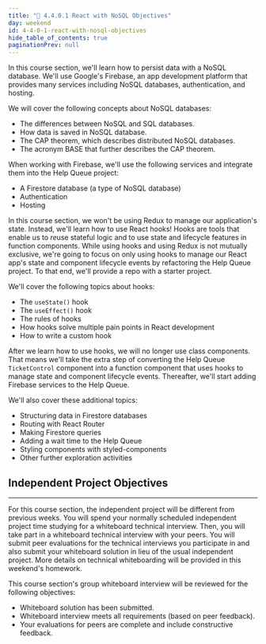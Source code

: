 ```yaml
---
title: "📓 4.4.0.1 React with NoSQL Objectives"
day: weekend
id: 4-4-0-1-react-with-nosql-objectives
hide_table_of_contents: true
paginationPrev: null
---
```


In this course section, we'll learn how to persist data with a NoSQL database. We'll use Google's Firebase, an app development platform that provides many services including NoSQL databases, authentication, and hosting.

We will cover the following concepts about NoSQL databases:

* The differences between NoSQL and SQL databases.
* How data is saved in NoSQL database.
* The CAP theorem, which describes distributed NoSQL databases.
* The acronym BASE that further describes the CAP theorem.

When working with Firebase, we'll use the following services and integrate them into the Help Queue project:
* A Firestore database (a type of NoSQL database)
* Authentication
* Hosting

In this course section, we won't be using Redux to manage our application's state. Instead, we'll learn how to use React hooks! Hooks are tools that enable us to *re*use stateful logic and to use state and lifecycle features in function components. While using hooks and using Redux is not mutually exclusive, we're going to focus on only using hooks to manage our React app's state and component lifecycle events by refactoring the Help Queue project. To that end, we'll provide a repo with a starter project.

We'll cover the following topics about hooks:

* The `useState()` hook
* The `useEffect()` hook
* The rules of hooks
* How hooks solve multiple pain points in React development
* How to write a custom hook

After we learn how to use hooks, we will no longer use class components. That means we'll take the extra step of converting the Help Queue `TicketControl` component into a function component that uses hooks to manage state and component lifecycle events. Thereafter, we'll start adding Firebase services to the Help Queue. 

We'll also cover these additional topics:

* Structuring data in Firestore databases
* Routing with React Router
* Making Firestore queries
* Adding a wait time to the Help Queue
* Styling components with styled-components
* Other further exploration activities

## Independent Project Objectives
---

For this course section, the independent project will be different from previous weeks. You will spend your normally scheduled independent project time studying for a whiteboard technical interview. Then, you will take part in a whiteboard technical interview with your peers. You will submit peer evaluations for the technical interviews you participate in and also submit your whiteboard solution in lieu of the usual independent project. More details on technical whiteboarding will be provided in this weekend's homework.

This course section's group whiteboard interview will be reviewed for the following objectives:

- Whiteboard solution has been submitted.
- Whiteboard interview meets all requirements (based on peer feedback).
- Your evaluations for peers are complete and include constructive feedback.
